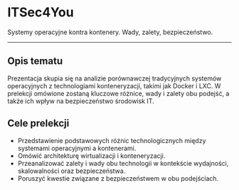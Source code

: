 # ITSec4You
Systemy operacyjne kontra kontenery. Wady, zalety, bezpieczeństwo.

---
## Opis tematu
Prezentacja skupia się na analizie porównawczej tradycyjnych systemów operacyjnych z technologiami konteneryzacji, takimi jak Docker i LXC. W prelekcji omówione zostaną kluczowe różnice, wady i zalety obu podejść, a także ich wpływ na bezpieczeństwo środowisk IT.

## Cele prelekcji
- Przedstawienie podstawowych różnic technologicznych między systemami operacyjnymi a kontenerami.
- Omówić architekturę wirtualizacji i konteneryzacji.
- Przeanalizować zalety i wady obu technologii w kontekście wydajności, skalowalności oraz bezpieczeństwa.
- Poruszyć kwestie związane z bezpieczeństwem w obu podejściach.



